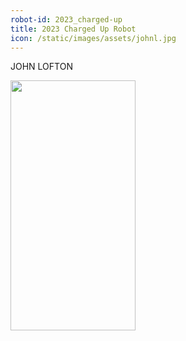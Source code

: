 ```yaml
---
robot-id: 2023_charged-up
title: 2023 Charged Up Robot
icon: /static/images/assets/johnl.jpg
---
```


JOHN LOFTON

<img src="/static/images/assets/johnl.jpg" height=400px width=200px>
